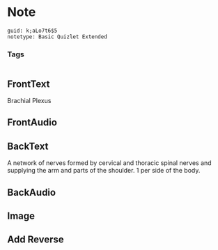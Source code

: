 # Note
```
guid: k;aLo7t6$5
notetype: Basic Quizlet Extended
```

### Tags
```
```

## FrontText
Brachial Plexus

## FrontAudio


## BackText
A network of nerves formed by cervical and thoracic spinal nerves and supplying the arm and parts of the shoulder. 1 per side of the body.

## BackAudio


## Image


## Add Reverse

